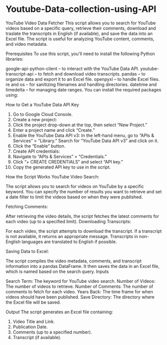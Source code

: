 # Youtube-Data-collection-using-API

YouTube Video Data Fetcher
This script allows you to search for YouTube videos based on a specific query, retrieve their comments, download and traslate the transcripts in English (if available), and save the data into an Excel file. The script is useful for analyzing YouTube content, comments, and video metadata.

Prerequisites
To use this script, you'll need to install the following Python libraries:

google-api-python-client – to interact with the YouTube Data API.
youtube-transcript-api – to fetch and download video transcripts.
pandas – to organize data and export it to an Excel file.
openpyxl – to handle Excel files.
re and os – for sanitizing filenames and handling directories.
datetime and timedelta – for managing date ranges.
You can install the required packages using:


How to Get a YouTube Data API Key

1. Go to Google Cloud Console.
2. Create a new project:
3. Click the project drop-down at the top, then select “New Project.”
4. Enter a project name and click “Create.”
4. Enable the YouTube Data API v3:
     In the left-hand menu, go to “APIs & Services” > “Library.”
     Search for “YouTube Data API v3” and click on it.
5. Click the “Enable” button.
6. Create API credentials:
7. Navigate to “APIs & Services” > “Credentials.”
8. Click “+ CREATE CREDENTIALS” and select “API key.”
9. Copy the generated API key to use in the script.

   
How the Script Works
YouTube Video Search:

The script allows you to search for videos on YouTube by a specific keyword. You can specify the number of results you want to retrieve and set a date filter to limit the videos based on when they were published.

Fetching Comments:

After retrieving the video details, the script fetches the latest comments for each video (up to a specified limit).
Downloading Transcripts:

For each video, the script attempts to download the transcript. If a transcript is not available, it returns an appropriate message. Transcripts in non-English languages are translated to English if possible.

Saving Data to Excel:

The script compiles the video metadata, comments, and transcript information into a pandas DataFrame. It then saves the data in an Excel file, which is named based on the search query.
Inputs

Search Term: The keyword for YouTube video search.
Number of Videos: The number of videos to retrieve.
Number of Comments: The number of comments to fetch for each video.
Years Back: The time frame for when videos should have been published.
Save Directory: The directory where the Excel file will be saved.


Output
The script generates an Excel file containing:

1. Video Title and Link.
2. Publication Date.
3. Comments (up to a specified number).
4. Transcript (if available).
